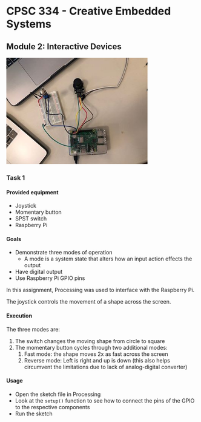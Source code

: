 # CPSC 334 - Creative Embedded Systems

## Module 2: Interactive Devices

![Setup](./docs/setup.jpg)

### Task 1

#### Provided equipment

- Joystick
- Momentary button
- SPST switch
- Raspberry Pi

#### Goals

- Demonstrate three modes of operation
  - A mode is a system state that alters how an input action effects the output
- Have digital output
- Use Raspberry Pi GPIO pins

In this assignment, Processing was used to interface with the Raspberry Pi.

The joystick controls the movement of a shape across the screen. 

#### Execution 

The three modes are:

1. The switch changes the moving shape from circle to square
2. The momentary button cycles through two additional modes:
   1. Fast mode: the shape moves 2x as fast across the screen
   2. Reverse mode: Left is right and up is down (this also helps circumvent the limitations due to lack of analog-digital converter)

#### Usage

- Open the sketch file in Processing
- Look at the `setup()` function to see how to connect the pins of the GPIO to the respective components
- Run the sketch
